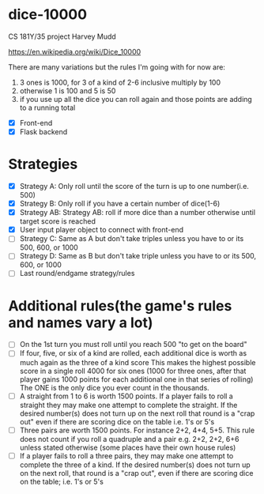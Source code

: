 # dice-10000
CS 181Y/35 project Harvey Mudd

https://en.wikipedia.org/wiki/Dice_10000

There are many variations but the rules I'm going with for now are:

1. 3 ones is 1000, for 3 of a kind of 2-6 inclusive multiply by 100
2. otherwise 1 is 100 and 5 is 50
3. if you use up all the dice you can roll again and those points are 
adding to a running total

- [X] Front-end
- [X] Flask backend

# Strategies
- [X] Strategy A: Only roll until the score of the turn is up to one number(i.e. 500)
- [X] Strategy B: Only roll if you have a certain number of dice(1-6)
- [X] Strategy AB: Strategy AB: roll if more dice than a number otherwise until target score is reached
- [X] User input player object to connect with front-end
- [ ] Strategy C: Same as A but don't take triples unless you have to or its 500, 600, or 1000
- [ ] Strategy D: Same as B but don't take triple unless you have to or its 500, 600, or 1000
- [ ] Last round/endgame strategy/rules

# Additional rules(the game's rules and names vary a lot)
- [ ] On the 1st turn you must roll until you reach 500 "to get on the board"
- [ ] If four, five, or six of a kind are rolled, each additional dice is worth as much again as the three of a kind score
    This makes the highest possible score in a single roll 4000 for six ones (1000 for three ones, after that player gains 1000 points for each additional one in that series of rolling) The ONE is the only dice you ever count in the thousands.
- [ ] A straight from 1 to 6 is worth 1500 points. If a player fails to roll a straight they may make one attempt to complete the straight. If the desired number(s) does not turn up on the next roll that round is a "crap out" even if there are scoring dice on the table i.e. 1's or 5's
- [ ] Three pairs are worth 1500 points. For instance 2+2, 4+4, 5+5. This rule does not count if you roll a quadruple and a pair e.g. 2+2, 2+2, 6+6 unless stated otherwise (some places have their own house rules)
- [ ] If a player fails to roll a three pairs, they may make one attempt to complete the three of a kind. If the desired number(s) does not turn up on the next roll, that round is a "crap out", even if there are scoring dice on the table; i.e. 1's or 5's
